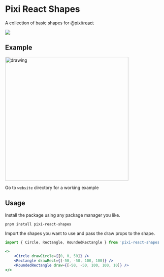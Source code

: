 # Pixi React Shapes
A collection of basic shapes for [@pixi/react](https://github.com/pixijs/pixi-react)

[<img src="https://img.shields.io/badge/npm-CB3837?style=for-the-badge&logo=npm&logoColor=white" />](https://www.npmjs.com/package/pixi-react-shapes)

## Example

<img src="https://github.com/user-attachments/assets/8964f371-9dcc-4bfc-b105-5cceb16fbbda" alt="drawing" width="400"/>

Go to `website` directory for a working example



## Usage

Install the package using any package manager you like.
```sh
pnpm install pixi-react-shapes
```

Import the shapes you want to use and pass the draw props to the shape.
```jsx
import { Circle, Rectangle, RoundedRectangle } from 'pixi-react-shapes';

<>
    <Circle drawCircle={[0, 0, 50]} />
    <Rectangle drawRect={[-50, -50, 100, 100]} />
    <RoundedRectangle draw={[-50, -50, 100, 100, 10]} />
</>
```
